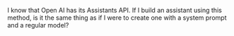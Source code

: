 I know that Open AI has its Assistants API. If I build an assistant using this method, is it the same thing as if I were to create one with a system prompt and a  regular model? 
